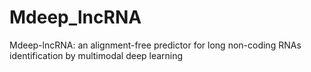 # Mdeep_lncRNA
Mdeep-lncRNA: an alignment-free predictor for long non-coding RNAs identification by multimodal deep learning

